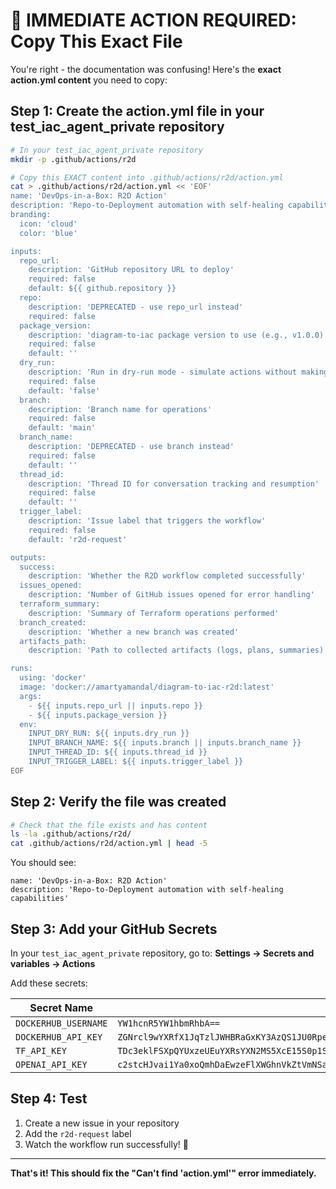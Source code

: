 # 🚨 IMMEDIATE ACTION REQUIRED: Copy This Exact File

You're right - the documentation was confusing! Here's the **exact action.yml content** you need to copy:

## Step 1: Create the action.yml file in your test_iac_agent_private repository

```bash
# In your test_iac_agent_private repository
mkdir -p .github/actions/r2d

# Copy this EXACT content into .github/actions/r2d/action.yml
cat > .github/actions/r2d/action.yml << 'EOF'
name: 'DevOps-in-a-Box: R2D Action'
description: 'Repo-to-Deployment automation with self-healing capabilities'
branding:
  icon: 'cloud'
  color: 'blue'

inputs:
  repo_url:
    description: 'GitHub repository URL to deploy'
    required: false
    default: ${{ github.repository }}
  repo:
    description: 'DEPRECATED - use repo_url instead'
    required: false
  package_version:
    description: 'diagram-to-iac package version to use (e.g., v1.0.0). Uses latest if not specified.'
    required: false
    default: ''
  dry_run:
    description: 'Run in dry-run mode - simulate actions without making changes'
    required: false
    default: 'false'
  branch:
    description: 'Branch name for operations'
    required: false
    default: 'main'
  branch_name:
    description: 'DEPRECATED - use branch instead'
    required: false
    default: ''
  thread_id:
    description: 'Thread ID for conversation tracking and resumption'
    required: false
    default: ''
  trigger_label:
    description: 'Issue label that triggers the workflow'
    required: false
    default: 'r2d-request'

outputs:
  success:
    description: 'Whether the R2D workflow completed successfully'
  issues_opened:
    description: 'Number of GitHub issues opened for error handling'
  terraform_summary:
    description: 'Summary of Terraform operations performed'
  branch_created:
    description: 'Whether a new branch was created'
  artifacts_path:
    description: 'Path to collected artifacts (logs, plans, summaries)'

runs:
  using: 'docker'
  image: 'docker://amartyamandal/diagram-to-iac-r2d:latest'
  args:
    - ${{ inputs.repo_url || inputs.repo }}
    - ${{ inputs.package_version }}
  env:
    INPUT_DRY_RUN: ${{ inputs.dry_run }}
    INPUT_BRANCH_NAME: ${{ inputs.branch || inputs.branch_name }}
    INPUT_THREAD_ID: ${{ inputs.thread_id }}
    INPUT_TRIGGER_LABEL: ${{ inputs.trigger_label }}
EOF
```

## Step 2: Verify the file was created

```bash
# Check that the file exists and has content
ls -la .github/actions/r2d/
cat .github/actions/r2d/action.yml | head -5
```

You should see:
```
name: 'DevOps-in-a-Box: R2D Action'
description: 'Repo-to-Deployment automation with self-healing capabilities'
```

## Step 3: Add your GitHub Secrets

In your `test_iac_agent_private` repository, go to:
**Settings → Secrets and variables → Actions**

Add these secrets:

| Secret Name | Value | 
|-------------|-------|
| `DOCKERHUB_USERNAME` | `YW1hcnR5YW1hbmRhbA==` |
| `DOCKERHUB_API_KEY` | `ZGNrcl9wYXRfX1JqTzlJWHBRaGxKY3AzQS1JU0RpelNUeDlR` |
| `TF_API_KEY` | `TDc3eklFSXpQYUxzeUEuYXRsYXN2MS5XcE15S0p1SHFyMlJkc1pFdDV6bHlTeThHdXFxRU1lTzBSOTZ5eWZYRkl6amw5Mk5SY3NTbFlLNmE3MjhGV0xDaHlR` |
| `OPENAI_API_KEY` | `c2stcHJvai1Ya0xoQmhDaEwzeFlXWGhnVkZtVmNSaG1LRnpjQnBmS0V0TUFucmR3c2ZhR0NUQlY3bUU0dExlMlREaWpqMmtPRThGalROUjdFcVQzQmxia0ZKQnUtSDhDRUNVeWNmYmpoSW1EdGRidklsMmk3MXJ6NUZFRFFFZjMwRUg0SmpXVDZ1bjZwLS1kTWNyTFU1OHZVbmU1U2RwY0dsSUE=` |

## Step 4: Test

1. Create a new issue in your repository
2. Add the `r2d-request` label
3. Watch the workflow run successfully! 🚀

---

**That's it! This should fix the "Can't find 'action.yml'" error immediately.**
